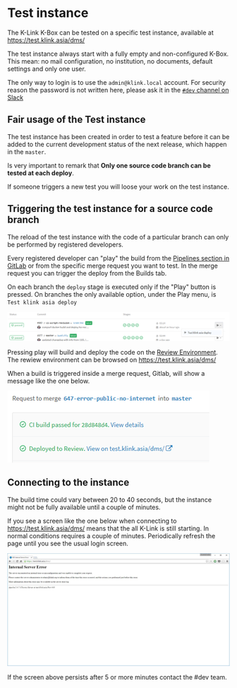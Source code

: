 # Test instance

The K-Link K-Box can be tested on a specific test instance, available at https://test.klink.asia/dms/

The test instance always start with a fully empty and non-configured K-Box. 
This mean: no mail configuration, no institution, no documents, default settings and only one user.

The only way to login is to use the `admin@klink.local` account. 
For security reason the password is not written here, please ask it in 
the [`#dev` channel on Slack](https://k-link.slack.com)

## Fair usage of the Test instance

The test instance has been created in order to test a feature before it can be added to the current 
development status of the next release, which happen in the `master`. 

Is very important to remark that **Only one source code branch can be tested at each deploy**. 

If someone triggers a new test you will loose your work on the test instance.


## Triggering the test instance for a source code branch

The reload of the test instance with the code of a particular branch can only be performed 
by registered developers.

Every registered developer can "play" the build from the [Pipelines section in GitLab](https://git.klink.asia/klinkdms/dms/pipelines) 
or from the specific merge request you want to test. In the merge request you can trigger the 
deploy from the Builds tab.

On each branch the `deploy` stage is executed only if the "Play" button is pressed. On branches the only 
available option, under the Play menu, is `Test klink asia deploy` 

[![](./img/play-test-build.PNG)](./img/play-test-build.PNG)

Pressing play will build and deploy the code on the [Review Environment](https://git.klink.asia/klinkdms/dms/environments). 
The rewiew environment can be browsed on https://test.klink.asia/dms/

When a build is triggered inside a merge request, Gitlab, will show a message like the one below. 

[![](./img/test-merge-request-message.PNG)](./img/test-merge-request-message.PNG)


## Connecting to the instance

The build time could vary between 20 to 40 seconds, but the instance might not be fully available until a couple of minutes.

If you see a screen like the one below when connecting to https://test.klink.asia/dms/ means that the all K-Link is still starting. In normal conditions requires a couple of minutes. Periodically refresh the page until you see the usual login screen.

[![](./img/test-instance-starting.JPG)](./img/test-instance-starting.JPG)

If the screen above persists after 5 or more minutes contact the #dev team.
